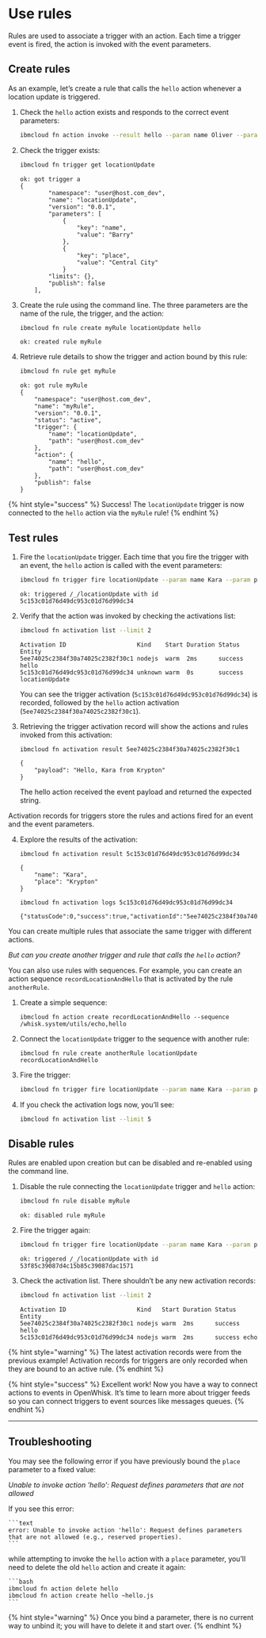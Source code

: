 # Use rules

Rules are used to associate a trigger with an action. Each time a trigger event is fired, the action is invoked with the event parameters.

## Create rules

As an example, let’s create a rule that calls the `hello` action whenever a location update is triggered.

1. Check the `hello` action exists and responds to the correct event parameters:

    ```bash
    ibmcloud fn action invoke --result hello --param name Oliver --param place "Starling City"
    ```

2. Check the trigger exists:

    ```bash
    ibmcloud fn trigger get locationUpdate
    ```

    ```text
    ok: got trigger a
    {
            "namespace": "user@host.com_dev",
            "name": "locationUpdate",
            "version": "0.0.1",
            "parameters": [
                {
                    "key": "name",
                    "value": "Barry"
                },
                {
                    "key": "place",
                    "value": "Central City"
                }
            "limits": {},
            "publish": false
        ],
    ```

3. Create the rule using the command line. The three parameters are the name of the rule, the trigger, and the action:

    ```bash
    ibmcloud fn rule create myRule locationUpdate hello
    ```

    ```text
    ok: created rule myRule
    ```

4. Retrieve rule details to show the trigger and action bound by this rule:

    ```bash
    ibmcloud fn rule get myRule
    ```

    ```text
    ok: got rule myRule
    {
        "namespace": "user@host.com_dev",
        "name": "myRule",
        "version": "0.0.1",
        "status": "active",
        "trigger": {
            "name": "locationUpdate",
            "path": "user@host.com_dev"
        },
        "action": {
            "name": "hello",
            "path": "user@host.com_dev"
        },
        "publish": false
    }
    ```

{% hint style="success" %}
Success! The `locationUpdate` trigger is now connected to the `hello` action via the `myRule` rule!
{% endhint %}

## Test rules

1. Fire the `locationUpdate` trigger. Each time that you fire the trigger with an event, the `hello` action is called with the event parameters:

    ```bash
    ibmcloud fn trigger fire locationUpdate --param name Kara --param place "Krypton"
    ```

    ```text
    ok: triggered /_/locationUpdate with id 5c153c01d76d49dc953c01d76d99dc34
    ```

2. Verify that the action was invoked by checking the activations list:

    ```bash
    ibmcloud fn activation list --limit 2
    ```

    ```text
    Activation ID                    Kind    Start Duration Status  Entity
    5ee74025c2384f30a74025c2382f30c1 nodejs  warm  2ms      success hello
    5c153c01d76d49dc953c01d76d99dc34 unknown warm  0s       success locationUpdate
    ```

   You can see the trigger activation \(`5c153c01d76d49dc953c01d76d99dc34`\) is recorded, followed by the `hello` action activation \(`5ee74025c2384f30a74025c2382f30c1`\).

3. Retrieving the trigger activation record will show the actions and rules invoked from this activation:

    ```text
    ibmcloud fn activation result 5ee74025c2384f30a74025c2382f30c1
    ```

    ```text
    {
        "payload": "Hello, Kara from Krypton"
    }
    ```

   The hello action received the event payload and returned the expected string.

Activation records for triggers store the rules and actions fired for an event and the event parameters.

4. Explore the results of the activation:

    ```text
    ibmcloud fn activation result 5c153c01d76d49dc953c01d76d99dc34
    ```

    ```text
    {
        "name": "Kara",
        "place": "Krypton"
    }
    ```

    ```text
    ibmcloud fn activation logs 5c153c01d76d49dc953c01d76d99dc34
    ```

    ```text
    {"statusCode":0,"success":true,"activationId":"5ee74025c2384f30a74025c2382f30c1","rule":"user@host.com_dev/myRule","action":"user@host.com_dev/hello"}
    ```

You can create multiple rules that associate the same trigger with different actions.

_But can you create another trigger and rule that calls the `hello` action?_

You can also use rules with sequences. For example, you can create an action sequence `recordLocationAndHello` that is activated by the rule `anotherRule`.

1. Create a simple sequence:

    ```text
    ibmcloud fn action create recordLocationAndHello --sequence /whisk.system/utils/echo,hello
    ```

2. Connect the `locationUpdate` trigger to the sequence with another rule:

    ```text
    ibmcloud fn rule create anotherRule locationUpdate recordLocationAndHello
    ```

3. Fire the trigger:

    ```bash
    ibmcloud fn trigger fire locationUpdate --param name Kara --param place "Argo City"
    ```

4. If you check the activation logs now, you’ll see:

    ```bash
    ibmcloud fn activation list --limit 5
    ```

## Disable rules

Rules are enabled upon creation but can be disabled and re-enabled using the command line.

1. Disable the rule connecting the `locationUpdate` trigger and `hello` action:

    ```bash
    ibmcloud fn rule disable myRule
    ```

    ```text
    ok: disabled rule myRule
    ```

2. Fire the trigger again:

    ```bash
    ibmcloud fn trigger fire locationUpdate --param name Kara --param place "Argo City"
    ```

    ```text
    ok: triggered /_/locationUpdate with id 53f85c39087d4c15b85c39087dac1571
    ```

3. Check the activation list. There shouldn’t be any new activation records:

    ```bash
    ibmcloud fn activation list --limit 2
    ```

    ```text
    Activation ID                    Kind   Start Duration Status  Entity
    5ee74025c2384f30a74025c2382f30c1 nodejs warm  2ms      success hello
    5c153c01d76d49dc953c01d76d99dc34 nodejs warm  2ms      success echo
    ```

{% hint style="warning" %}
The latest activation records were from the previous example! Activation records for triggers are only recorded when they are bound to an active rule.
{% endhint %}

{% hint style="success" %}
Excellent work! Now you have a way to connect actions to events in OpenWhisk. It’s time to learn more about trigger feeds so you can connect triggers to event sources like messages queues.
{% endhint %}

---

## Troubleshooting

You may see the following error if you have previously bound the `place` parameter to a fixed value:

_Unable to invoke action 'hello': Request defines parameters that are not allowed_

If you see this error:

    ```text
    error: Unable to invoke action 'hello': Request defines parameters that are not allowed (e.g., reserved properties).
    ```
while attempting to invoke the `hello` action with a `place` parameter, you’ll need to delete the old `hello` action and create it again:

    ```bash
    ibmcloud fn action delete hello
    ibmcloud fn action create hello ~hello.js
    ```

{% hint style="warning" %}
Once you bind a parameter, there is no current way to unbind it; you will have to delete it and start over.
{% endhint %}
